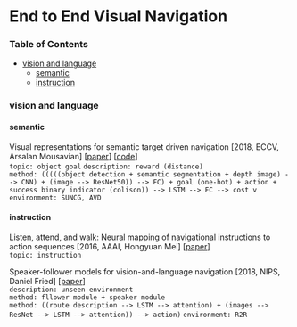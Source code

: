 # End to End Visual Navigation

### Table of Contents
- <a href="#VLN">vision and language</a>
  - <a href="#semantic">semantic</a>
  - <a href="#instruction">instruction</a>

### <a name="VLN">vision and language</a>

#### <a name="semantic">semantic</a>
Visual representations for semantic target driven navigation \[2018, ECCV, Arsalan Mousavian\] \[[paper](https://arxiv.org/pdf/1805.06066.pdf)\] \[[code](https://github.com/tensorflow/models/tree/master/research/cognitive_planning)\]<br/>
`topic: object goal`
`description: reward (distance)`<br/>
`method: (((((object detection + semantic segmentation + depth image) --> CNN) + (image --> ResNet50)) --> FC) + goal (one-hot) + action + success binary indicator (colison)) --> LSTM --> FC --> cost v`<br/>
`environment: SUNCG, AVD`

#### <a name="instruction">instruction</a>

Listen, attend, and walk: Neural mapping of navigational instructions to action sequences \[2016, AAAI, Hongyuan Mei\] \[[paper](https://www.aaai.org/ocs/index.php/AAAI/AAAI16/paper/viewFile/12522/12021)\]<br/>
`topic: instruction`

Speaker-follower models for vision-and-language navigation \[2018, NIPS, Daniel Fried\] \[[paper](https://papers.nips.cc/paper/7592-speaker-follower-models-for-vision-and-language-navigation.pdf)\]<br/>
`description: unseen environment`<br/>
`method: fllower module + speaker module`<br/>
`method: ((route description --> LSTM --> attention) + (images --> ResNet --> LSTM --> attention)) --> action)`
`environment: R2R`
